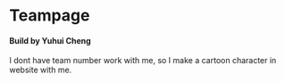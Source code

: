 # Teampage
#### Build by Yuhui Cheng
I dont have team number work with me, so I make a cartoon character in website with me.
